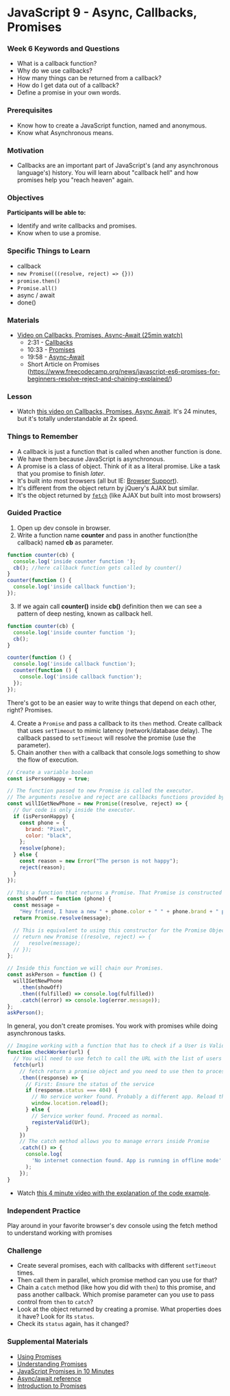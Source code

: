 # JavaScript 9 - Async, Callbacks, Promises

### Week 6 Keywords and Questions

- What is a callback function?
- Why do we use callbacks?
- How many things can be returned from a callback? 
- How do I get data out of a callback?
- Define a promise in your own words.


### Prerequisites

- Know how to create a JavaScript function, named and anonymous.
- Know what Asynchronous means.

### Motivation

- Callbacks are an important part of JavaScript's (and any asynchronous language's) history. You will learn about "callback hell" and how promises help you "reach heaven" again.

### Objectives

**Participants will be able to:**

- Identify and write callbacks and promises.
- Know when to use a promise.

### Specific Things to Learn

- callback
- `new Promise(((resolve, reject) => {}))`
- `promise.then()`
- `Promise.all()`
- async / await
- done()

### Materials

- [Video on Callbacks, Promises, Async-Await (25min watch)](https://youtu.be/PoRJizFvM7s)
  - 2:31 - [Callbacks](https://youtu.be/PoRJizFvM7s?t=151)
  - 10:33 - [Promises](https://youtu.be/PoRJizFvM7s?t=633)
  - 19:58 - [Async-Await](https://youtu.be/PoRJizFvM7s?t=1199)
  - Short Article on Promises (https://www.freecodecamp.org/news/javascript-es6-promises-for-beginners-resolve-reject-and-chaining-explained/)

### Lesson

- Watch [this video on Callbacks, Promises, Async Await](https://youtu.be/PoRJizFvM7s). It's 24 minutes, but it's totally understandable at 2x speed.

### Things to Remember

- A callback is just a function that is called when another function is done.
- We have them because JavaScript is asynchronous.
- A promise is a class of object. Think of it as a literal promise. Like a task that you promise to finish _later_.
- It's built into most browsers (all but IE: [Browser Support](https://developer.mozilla.org/en-US/docs/Web/JavaScript/Reference/Global_Objects/Promise#Browser_compatibility)).
- It's different from the object return by jQuery's AJAX but similar.
- It's the object returned by [`fetch`](https://developer.mozilla.org/en-US/docs/Web/API/Fetch_API) (like AJAX but built into most browsers)

### Guided Practice

1. Open up dev console in browser.
2. Write a function name **counter** and pass in another function(the callback) named **cb** as parameter.

```js
function counter(cb) {
  console.log('inside counter function ');
  cb(); //here callback function gets called by counter()
}
counter(function () {
  console.log('inside callback function');
});
```

3. If we again call **counter()** inside **cb()** definition then we can see a pattern of deep nesting, known as callback hell.

```js
function counter(cb) {
  console.log('inside counter function ');
  cb();
}

counter(function () {
  console.log('inside callback function');
  counter(function () {
    console.log('inside callback function');
  });
});
```

There's got to be an easier way to write things that depend on each other, right? Promises.

4. Create a `Promise` and pass a callback to its `then` method. Create callback that uses `setTimeout` to mimic latency (network/database delay). The callback passed to `setTimeout` will resolve the promise (use the parameter).
5. Chain another `then` with a callback that console.logs something to show the flow of execution.
```js
// Create a variable boolean
const isPersonHappy = true;

// The function passed to new Promise is called the executor.
// The arguments resolve and reject are callbacks functions provided by JavaScript itself.
const willIGetNewPhone = new Promise((resolve, reject) => {
  // Our code is only inside the executor.
  if (isPersonHappy) {
    const phone = {
      brand: "Pixel",
      color: "black",
    };
    resolve(phone);
  } else {
    const reason = new Error("The person is not happy");
    reject(reason);
  }
});

// This a function that returns a Promise. That Promise is constructed using a static method.
const showOff = function (phone) {
  const message =
    "Hey friend, I have a new " + phone.color + " " + phone.brand + " phone";
  return Promise.resolve(message);

  // This is equivalent to using this constructor for the Promise Object
  // return new Promise ((resolve, reject) => {
  //   resolve(message);
  // });
};

// Inside this function we will chain our Promises.
const askPerson = function () {
  willIGetNewPhone
    .then(showOff)
    .then((fulfilled) => console.log(fulfilled))
    .catch((error) => console.log(error.message));
};
askPerson();
```


In general, you don't create promises. You work with promises while doing asynchronous tasks.

```js
// Imagine working with a function that has to check if a User is Valid from a URL
function checkWorker(url) {
  // You will need to use fetch to call the URL with the list of users
  fetch(url)
    // fetch return a promise object and you need to use then to process the response
    .then((response) => {
      // First: Ensure the status of the service
      if (response.status === 404) {
        // No service worker found. Probably a different app. Reload the page.
        window.location.reload();
      } else {
        // Service worker found. Proceed as normal.
        registerValid(Url);
      }
    })
    // The catch method allows you to manage errors inside Promise
    .catch(() => {
      console.log(
        'No internet connection found. App is running in offline mode'
      );
    });
}
```

- Watch [this 4 minute video with the explanation of the code example](https://www.youtube.com/watch?v=_4Y7ly8k0j4&ab_channel=CrissRodriguez).

### Independent Practice

Play around in your favorite browser's dev console using the fetch method to understand working with promises

### Challenge

- Create several promises, each with callbacks with different `setTimeout` times.
- Then call them in parallel, which promise method can you use for that?
- Chain a `catch` method (like how you did with `then`) to this promise, and pass another callback. Which promise parameter can you use to pass control from `then` to `catch`?
- Look at the object returned by creating a promise. What properties does it have? Look for its `status`.
- Check its `status` again, has it changed?


### Supplemental Materials

- [Using Promises](https://developer.mozilla.org/en-US/docs/Web/JavaScript/Guide/Using_promises)
- [Understanding Promises](https://developer.mozilla.org/en-US/docs/Learn/JavaScript/Asynchronous/Promises)
- [JavaScript Promises in 10 Minutes](https://www.youtube.com/watch?v=DHvZLI7Db8E)
- [Async/await reference](https://javascript.info/async-await)
- [Introduction to Promises](https://beta.observablehq.com/@mbostock/introduction-to-promises)
